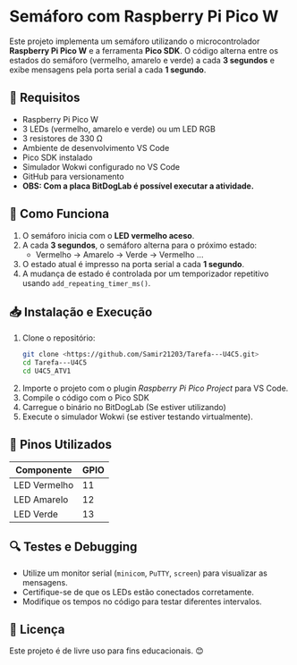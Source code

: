 # Semáforo com Raspberry Pi Pico W

Este projeto implementa um semáforo utilizando o microcontrolador **Raspberry Pi Pico W** e a ferramenta **Pico SDK**. O código alterna entre os estados do semáforo (vermelho, amarelo e verde) a cada **3 segundos** e exibe mensagens pela porta serial a cada **1 segundo**.

## 🚀 Requisitos
- Raspberry Pi Pico W
- 3 LEDs (vermelho, amarelo e verde) ou um LED RGB
- 3 resistores de 330 Ω
- Ambiente de desenvolvimento VS Code
- Pico SDK instalado
- Simulador Wokwi configurado no VS Code
- GitHub para versionamento
- **OBS: Com a placa BitDogLab é possível executar a atividade.**

## 📜 Como Funciona
1. O semáforo inicia com o **LED vermelho aceso**.
2. A cada **3 segundos**, o semáforo alterna para o próximo estado:
   - Vermelho → Amarelo → Verde → Vermelho ...
3. O estado atual é impresso na porta serial a cada **1 segundo**.
4. A mudança de estado é controlada por um temporizador repetitivo usando `add_repeating_timer_ms()`.

## 📥 Instalação e Execução
1. Clone o repositório:
   ```sh
   git clone <https://github.com/Samir21203/Tarefa---U4C5.git>
   cd Tarefa---U4C5
   cd U4C5_ATV1
   ```
2. Importe o projeto com o plugin *Raspberry Pi Pico Project* para VS Code.
3. Compile o código com o Pico SDK
4. Carregue o binário no BitDogLab (Se estiver utilizando)
5. Execute o simulador Wokwi (se estiver testando virtualmente).

## 📌 Pinos Utilizados
| Componente  | GPIO |
|------------|------|
| LED Vermelho | 11 |
| LED Amarelo | 12 |
| LED Verde | 13 |

## 🔍 Testes e Debugging
- Utilize um monitor serial (`minicom`, `PuTTY`, `screen`) para visualizar as mensagens.
- Certifique-se de que os LEDs estão conectados corretamente.
- Modifique os tempos no código para testar diferentes intervalos.

## 📜 Licença
Este projeto é de livre uso para fins educacionais. 😊

